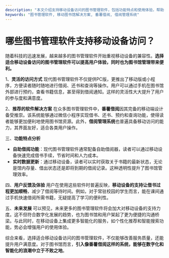 ```yaml
---
description: "本文介绍支持移动设备访问的图书管理软件，包括功能特点和使用体验，帮助用户找到适合的图书管理解决方案。"
keywords: "图书管理软件, 移动图书馆解决方案, 番薯借阅, 借阅管理系统"
---
```

# 哪些图书管理软件支持移动设备访问？

随着科技的迅速发展，越来越多的图书管理软件开始重视移动设备的兼容性。**选择适合移动设备访问的图书管理软件可以提高用户体验，同时也为图书馆管理带来便利。**

1、**灵活的访问方式**
现代图书管理软件不仅提供PC版，更推出了移动版或小程序，方便读者随时随地进行借阅、还书和查询等操作。用户可以通过手机在图书馆外部进行预约，查看书籍信息，甚至得到借阅通知。这样的灵活性大大提升了用户的参与度和满意度。

2、**推荐的软件解决方案**
在众多图书管理软件中，**番薯借阅**因其完备的移动端设计备受推崇。该系统能够通过微信小程序实现借书、还书、预约和查询功能，使得读者能够更加便利地使用图书馆资源。此外，**借阅管理系统**也普遍具备移动访问的能力，其界面友好，适合各类用户操作。

三、**功能特点分析**
- **自助借阅功能**：现代图书管理软件通常配备自助借阅器，读者可以通过移动设备快速完成借书手续，节省时间和人力成本。
- **实时数据更新**：通过移动设备，读者可以实时获取关于书籍的最新状态，无论是馆内存量、借出状态还是即将到期的借阅记录。这种透明性提升了图书馆管理效率。
  
四、**用户反馈及体验**
用户在使用这些软件时普遍反映，**移动设备的支持让借书过程更加顺畅**，减少了借阅等待时间。例如，对于常驻校园的学生而言，能在课间通过手机快速借阅所需书籍，无疑提高了学习的便利性。

五、**未来发展**
可以预见，未来更多的图书管理软件将会加大对移动设备的支持力度。这不但符合数字化发展的趋势，也为图书馆和用户架起了更为便捷的沟通桥梁。与此同时，在移动设备上集成更多智能化的服务，如个性化推荐和智能搜索功能，势必会增强用户的使用体验。

综合来看，选择适合移动设备访问的图书管理软件，不仅能够改善服务质量，还能提升用户满意度。对于图书馆而言，**引入像番薯借阅这样的系统，能够在数字化和智能化的浪潮中立于不败之地**。
